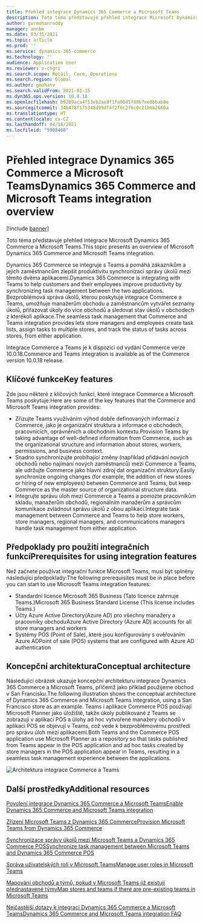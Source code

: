 ```yaml
---
title: Přehled integrace Dynamics 365 Commerce a Microsoft Teams
description: Toto téma představuje přehled integrace Microsoft Dynamics 365 Commerce a Microsoft Teams.
author: gvrmohanreddy
manager: annbe
ms.date: 03/31/2021
ms.topic: article
ms.prod: ''
ms.service: dynamics-365-commerce
ms.technology: ''
audience: Application User
ms.reviewer: v-chgri
ms.search.scope: Retail, Core, Operations
ms.search.region: Global
ms.author: gmohanv
ms.search.validFrom: 2021-01-15
ms.dyn365.ops.version: 10.0.18
ms.openlocfilehash: b9289aca4f53eb2ae8f1fa06d5f80b7ee0bbab8e
ms.sourcegitcommit: 34b478f175348d99df4f2f0c2f6c0c21b6b2660a
ms.translationtype: HT
ms.contentlocale: cs-CZ
ms.lasthandoff: 04/16/2021
ms.locfileid: "5908460"
---
```

# <a name="dynamics-365-commerce-and-microsoft-teams-integration-overview"></a><span data-ttu-id="c53bf-103">Přehled integrace Dynamics 365 Commerce a Microsoft Teams</span><span class="sxs-lookup"><span data-stu-id="c53bf-103">Dynamics 365 Commerce and Microsoft Teams integration overview</span></span>

[!include [banner](includes/banner.md)]

<span data-ttu-id="c53bf-104">Toto téma představuje přehled integrace Microsoft Dynamics 365 Commerce a Microsoft Teams.</span><span class="sxs-lookup"><span data-stu-id="c53bf-104">This topic presents an overview of Microsoft Dynamics 365 Commerce and Microsoft Teams integration.</span></span>

<span data-ttu-id="c53bf-105">Dynamics 365 Commerce se integruje s Teams a pomáhá zákazníkům a jejich zaměstnancům zlepšit produktivitu synchronizací správy úkolů mezi těmito dvěma aplikacemi.</span><span class="sxs-lookup"><span data-stu-id="c53bf-105">Dynamics 365 Commerce is integrating with Teams to help customers and their employees improve productivity by synchronizing task management between the two applications.</span></span> <span data-ttu-id="c53bf-106">Bezproblémová správa úkolů, kterou poskytuje integrace Commerce a Teams, umožňuje manažerům obchodu a zaměstnancům vytvářet seznamy úkolů, přiřazovat úkoly do více obchodů a sledovat stav úkolů v obchodech z kterékoli aplikace.</span><span class="sxs-lookup"><span data-stu-id="c53bf-106">The seamless task management that Commerce and Teams integration provides lets store managers and employees create task lists, assign tasks to multiple stores, and track the status of tasks across stores, from either application.</span></span>

<span data-ttu-id="c53bf-107">Integrace Commerce a Teams je k dispozici od vydání Commerce verze 10.0.18.</span><span class="sxs-lookup"><span data-stu-id="c53bf-107">Commerce and Teams integration is available as of the Commerce version 10.0.18 release.</span></span>

## <a name="key-features"></a><span data-ttu-id="c53bf-108">Klíčové funkce</span><span class="sxs-lookup"><span data-stu-id="c53bf-108">Key features</span></span>

<span data-ttu-id="c53bf-109">Zde jsou některé z klíčových funkcí, které integrace Commerce a Microsoft Teams poskytuje:</span><span class="sxs-lookup"><span data-stu-id="c53bf-109">Here are some of the key features that the Commerce and Microsoft Teams integration provides:</span></span>

- <span data-ttu-id="c53bf-110">Zřizujte Teams využíváním výhod dobře definovaných informací z Commerce, jako je organizační struktura a informace o obchodech, pracovnících, oprávněních a obchodním kontextu.</span><span class="sxs-lookup"><span data-stu-id="c53bf-110">Provision Teams by taking advantage of well-defined information from Commerce, such as the organizational structure and information about stores, workers, permissions, and business context.</span></span>
- <span data-ttu-id="c53bf-111">Snadno synchronizujte probíhající změny (například přidávání nových obchodů nebo najímání nových zaměstnanců) mezi Commerce a Teams, ale udržujte Commerce jako hlavní zdroj dat organizační struktury.</span><span class="sxs-lookup"><span data-stu-id="c53bf-111">Easily synchronize ongoing changes (for example, the addition of new stores or hiring of new employees) between Commerce and Teams, but keep Commerce as the master source of organizational structure data.</span></span>
- <span data-ttu-id="c53bf-112">Integrujte správu úloh mezi Commerce a Teams a pomozte pracovníkům skladu, manažerům obchodů, regionálním manažerům a správcům komunikace zvládnout správu úkolů z obou aplikací.</span><span class="sxs-lookup"><span data-stu-id="c53bf-112">Integrate task management between Commerce and Teams to help store workers, store managers, regional managers, and communications managers handle task management from either application.</span></span>

## <a name="prerequisites-for-using-integration-features"></a><span data-ttu-id="c53bf-113">Předpoklady pro použití integračních funkcí</span><span class="sxs-lookup"><span data-stu-id="c53bf-113">Prerequisites for using integration features</span></span>

<span data-ttu-id="c53bf-114">Než začnete používat integrační funkce Microsoft Teams, musí být splněny následující předpoklady:</span><span class="sxs-lookup"><span data-stu-id="c53bf-114">The following prerequisites must be in place before you can start to use Microsoft Teams integration features:</span></span>

- <span data-ttu-id="c53bf-115">Standardní licence Microsoft 365 Business (Tato licence zahrnuje Teams.)</span><span class="sxs-lookup"><span data-stu-id="c53bf-115">Microsoft 365 Business Standard License (This license includes Teams.)</span></span>
- <span data-ttu-id="c53bf-116">Účty Azure Active Directory(Azure AD) pro všechny manažery a pracovníky obchodu</span><span class="sxs-lookup"><span data-stu-id="c53bf-116">Azure Active Directory (Azure AD) accounts for all store managers and workers</span></span>
- <span data-ttu-id="c53bf-117">Systémy POS (Point of Sale), které jsou konfigurovány s ověřováním Azure AD</span><span class="sxs-lookup"><span data-stu-id="c53bf-117">Point of sale (POS) systems that are configured with Azure AD authentication</span></span>

## <a name="conceptual-architecture"></a><span data-ttu-id="c53bf-118">Koncepční architektura</span><span class="sxs-lookup"><span data-stu-id="c53bf-118">Conceptual architecture</span></span>

<span data-ttu-id="c53bf-119">Následující obrázek ukazuje koncepční architekturu integrace Dynamics 365 Commerce a Microsoft Teams, přičemž jako příklad použijeme obchod v San Francisku.</span><span class="sxs-lookup"><span data-stu-id="c53bf-119">The following illustration shows the conceptual architecture of Dynamics 365 Commerce and Microsoft Teams integration, using a San Francisco store as an example.</span></span> <span data-ttu-id="c53bf-120">Teams i aplikace Commerce POS používají Microsoft Planner jako úložiště, takže úkoly publikované z Teams se zobrazují v aplikaci POS a úlohy ad hoc vytvořené manažery obchodů v aplikaci POS se objevují v Teams, což vede k bezproblémovému prostředí pro správu úloh mezi aplikacemi.</span><span class="sxs-lookup"><span data-stu-id="c53bf-120">Both Teams and the Commerce POS application use Microsoft Planner as a repository so that tasks published from Teams appear in the POS application and ad hoc tasks created by store managers in the POS application appear in Teams, resulting in a seamless task management experience between the applications.</span></span>    

![Architektura integrace Commerce a Teams](media/d365-commerce-teams-integration-conceptual-architecture.png)

## <a name="additional-resources"></a><span data-ttu-id="c53bf-122">Další prostředky</span><span class="sxs-lookup"><span data-stu-id="c53bf-122">Additional resources</span></span>

[<span data-ttu-id="c53bf-123">Povolení integrace Dynamics 365 Commerce a Microsoft Teams</span><span class="sxs-lookup"><span data-stu-id="c53bf-123">Enable Dynamics 365 Commerce and Microsoft Teams integration</span></span>](enable-teams-integration.md)

[<span data-ttu-id="c53bf-124">Zřízení Microsoft Teams z Dynamics 365 Commerce</span><span class="sxs-lookup"><span data-stu-id="c53bf-124">Provision Microsoft Teams from Dynamics 365 Commerce</span></span>](provision-teams-from-commerce.md)

[<span data-ttu-id="c53bf-125">Synchronizace správy úkolů mezi Microsoft Teams a Dynamics 365 Commerce POS</span><span class="sxs-lookup"><span data-stu-id="c53bf-125">Synchronize task management between Microsoft Teams and Dynamics 365 Commerce POS</span></span>](synchronize-tasks-teams-pos.md)

[<span data-ttu-id="c53bf-126">Správa uživatelských rolí v Microsoft Teams</span><span class="sxs-lookup"><span data-stu-id="c53bf-126">Manage user roles in Microsoft Teams</span></span>](manage-user-roles-teams.md)

[<span data-ttu-id="c53bf-127">Mapování obchodů a týmů, pokud v Microsoft Teams již existují přednastavené týmy</span><span class="sxs-lookup"><span data-stu-id="c53bf-127">Map stores and teams if there are pre-existing teams in Microsoft Teams</span></span>](map-stores-existing-teams.md)

[<span data-ttu-id="c53bf-128">Nejčastější dotazy k integraci Dynamics 365 Commerce a Microsoft Teams</span><span class="sxs-lookup"><span data-stu-id="c53bf-128">Dynamics 365 Commerce and Microsoft Teams integration FAQ</span></span>](teams-integration-faq.md)
